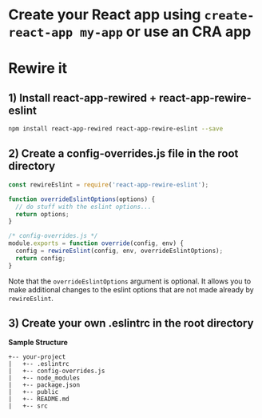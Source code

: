 # Create your React app using `create-react-app my-app` or use an CRA app

# Rewire it

## 1) Install react-app-rewired + react-app-rewire-eslint

```bash
npm install react-app-rewired react-app-rewire-eslint --save
```

## 2) Create a config-overrides.js file in the root directory

```javascript
const rewireEslint = require('react-app-rewire-eslint');

function overrideEslintOptions(options) {
  // do stuff with the eslint options...
  return options;
}

/* config-overrides.js */
module.exports = function override(config, env) {
  config = rewireEslint(config, env, overrideEslintOptions);
  return config;
}
```

Note that the `overrideEslintOptions` argument is optional.  It allows you to make additional changes to the eslint options that are not made already by `rewireEslint`.

## 3) Create your own .eslintrc in the root directory

**Sample Structure**

```
+-- your-project
|   +-- .eslintrc
|   +-- config-overrides.js
|   +-- node_modules
|   +-- package.json
|   +-- public
|   +-- README.md
|   +-- src
```
